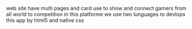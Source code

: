 web site have multi pages and card use to show and connect gamers from all world to competition in this platforme 
we use two lunguages to devlops this app by html5 and native css
